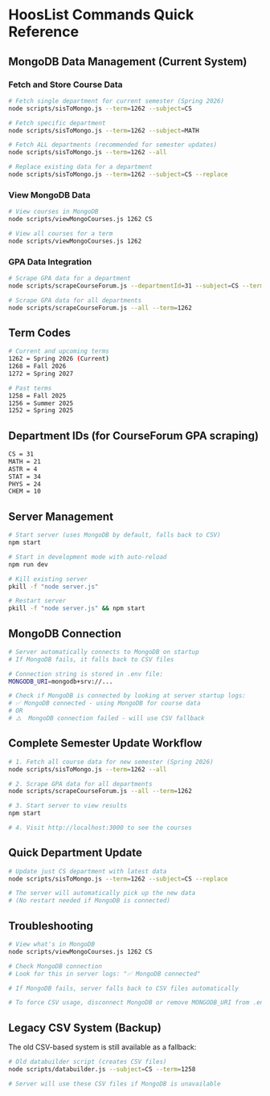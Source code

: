 # HoosList Commands Quick Reference

## MongoDB Data Management (Current System)

### Fetch and Store Course Data

```bash
# Fetch single department for current semester (Spring 2026)
node scripts/sisToMongo.js --term=1262 --subject=CS

# Fetch specific department
node scripts/sisToMongo.js --term=1262 --subject=MATH

# Fetch ALL departments (recommended for semester updates)
node scripts/sisToMongo.js --term=1262 --all

# Replace existing data for a department
node scripts/sisToMongo.js --term=1262 --subject=CS --replace
```

### View MongoDB Data

```bash
# View courses in MongoDB
node scripts/viewMongoCourses.js 1262 CS

# View all courses for a term
node scripts/viewMongoCourses.js 1262
```

### GPA Data Integration

```bash
# Scrape GPA data for a department
node scripts/scrapeCourseForum.js --departmentId=31 --subject=CS --term=1262

# Scrape GPA data for all departments
node scripts/scrapeCourseForum.js --all --term=1262
```

## Term Codes

```bash
# Current and upcoming terms
1262 = Spring 2026 (Current)
1268 = Fall 2026
1272 = Spring 2027

# Past terms
1258 = Fall 2025
1256 = Summer 2025
1252 = Spring 2025
```

## Department IDs (for CourseForum GPA scraping)

```bash
CS = 31
MATH = 21
ASTR = 4
STAT = 34
PHYS = 24
CHEM = 10
```

## Server Management

```bash
# Start server (uses MongoDB by default, falls back to CSV)
npm start

# Start in development mode with auto-reload
npm run dev

# Kill existing server
pkill -f "node server.js"

# Restart server
pkill -f "node server.js" && npm start
```

## MongoDB Connection

```bash
# Server automatically connects to MongoDB on startup
# If MongoDB fails, it falls back to CSV files

# Connection string is stored in .env file:
MONGODB_URI=mongodb+srv://...

# Check if MongoDB is connected by looking at server startup logs:
# ✅ MongoDB connected - using MongoDB for course data
# OR
# ⚠️  MongoDB connection failed - will use CSV fallback
```

## Complete Semester Update Workflow

```bash
# 1. Fetch all course data for new semester (Spring 2026)
node scripts/sisToMongo.js --term=1262 --all

# 2. Scrape GPA data for all departments
node scripts/scrapeCourseForum.js --all --term=1262

# 3. Start server to view results
npm start

# 4. Visit http://localhost:3000 to see the courses
```

## Quick Department Update

```bash
# Update just CS department with latest data
node scripts/sisToMongo.js --term=1262 --subject=CS --replace

# The server will automatically pick up the new data
# (No restart needed if MongoDB is connected)
```

## Troubleshooting

```bash
# View what's in MongoDB
node scripts/viewMongoCourses.js 1262 CS

# Check MongoDB connection
# Look for this in server logs: "✅ MongoDB connected"

# If MongoDB fails, server falls back to CSV files automatically

# To force CSV usage, disconnect MongoDB or remove MONGODB_URI from .env
```

## Legacy CSV System (Backup)

The old CSV-based system is still available as a fallback:

```bash
# Old databuilder script (creates CSV files)
node scripts/databuilder.js --subject=CS --term=1258

# Server will use these CSV files if MongoDB is unavailable
``` 